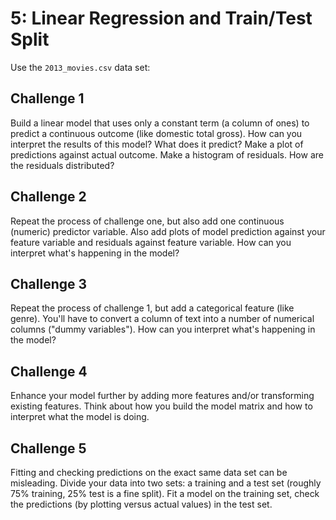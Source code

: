# 5: Linear Regression and Train/Test Split

Use the `2013_movies.csv` data set:

## Challenge 1

Build a linear model that uses only a constant term (a column of ones) to predict a continuous outcome (like domestic total gross). How can you interpret the results of this model? What does it predict? Make a plot of predictions against actual outcome. Make a histogram of residuals. How are the residuals distributed?


## Challenge 2

Repeat the process of challenge one, but also add one continuous (numeric) predictor variable. Also add plots of model prediction against your feature variable and residuals against feature variable. How can you interpret what's happening in the model?


## Challenge 3

Repeat the process of challenge 1, but add a categorical feature (like genre). You'll have to convert a column of text into a number of numerical columns ("dummy variables"). How can you interpret what's happening in the model?


## Challenge 4

Enhance your model further by adding more features and/or transforming existing features. Think about how you build the model matrix and how to interpret what the model is doing.


## Challenge 5

Fitting and checking predictions on the exact same data set can be
misleading. Divide your data into two sets: a training and a test set
(roughly 75% training, 25% test is a fine split). Fit a model on the
training set, check the predictions (by plotting versus actual values)
in the test set.
